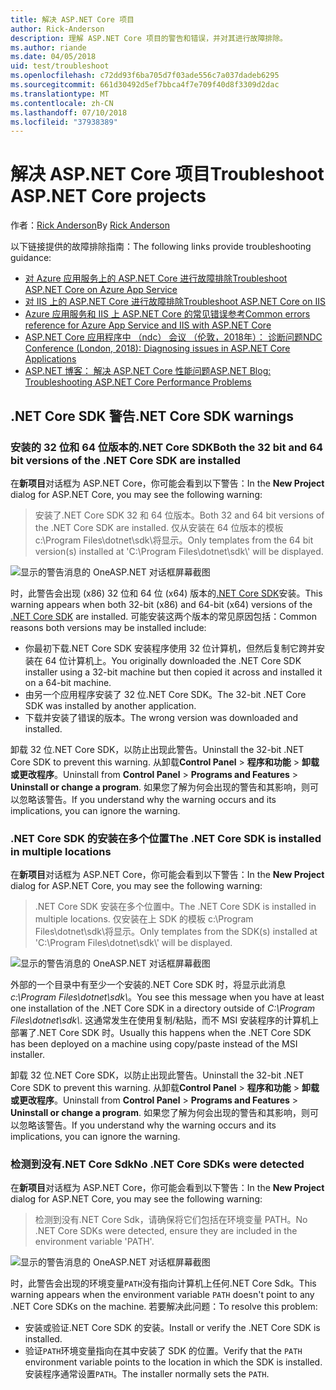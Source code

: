 ```yaml
---
title: 解决 ASP.NET Core 项目
author: Rick-Anderson
description: 理解 ASP.NET Core 项目的警告和错误，并对其进行故障排除。
ms.author: riande
ms.date: 04/05/2018
uid: test/troubleshoot
ms.openlocfilehash: c72dd93f6ba705d7f03ade556c7a037dadeb6295
ms.sourcegitcommit: 661d30492d5ef7bbca4f7e709f40d8f3309d2dac
ms.translationtype: MT
ms.contentlocale: zh-CN
ms.lasthandoff: 07/10/2018
ms.locfileid: "37938389"
---
```

# <a name="troubleshoot-aspnet-core-projects"></a><span data-ttu-id="f933f-103">解决 ASP.NET Core 项目</span><span class="sxs-lookup"><span data-stu-id="f933f-103">Troubleshoot ASP.NET Core projects</span></span>

<span data-ttu-id="f933f-104">作者：[Rick Anderson](https://twitter.com/RickAndMSFT)</span><span class="sxs-lookup"><span data-stu-id="f933f-104">By [Rick Anderson](https://twitter.com/RickAndMSFT)</span></span>

<span data-ttu-id="f933f-105">以下链接提供的故障排除指南：</span><span class="sxs-lookup"><span data-stu-id="f933f-105">The following links provide troubleshooting guidance:</span></span>

* [<span data-ttu-id="f933f-106">对 Azure 应用服务上的 ASP.NET Core 进行故障排除</span><span class="sxs-lookup"><span data-stu-id="f933f-106">Troubleshoot ASP.NET Core on Azure App Service</span></span>](xref:host-and-deploy/azure-apps/troubleshoot)
* [<span data-ttu-id="f933f-107">对 IIS 上的 ASP.NET Core 进行故障排除</span><span class="sxs-lookup"><span data-stu-id="f933f-107">Troubleshoot ASP.NET Core on IIS</span></span>](xref:host-and-deploy/iis/troubleshoot)
* [<span data-ttu-id="f933f-108">Azure 应用服务和 IIS 上 ASP.NET Core 的常见错误参考</span><span class="sxs-lookup"><span data-stu-id="f933f-108">Common errors reference for Azure App Service and IIS with ASP.NET Core</span></span>](xref:host-and-deploy/azure-iis-errors-reference)
* [<span data-ttu-id="f933f-109">ASP.NET Core 应用程序中 （ndc） 会议 （伦敦，2018年）： 诊断问题</span><span class="sxs-lookup"><span data-stu-id="f933f-109">NDC Conference (London, 2018): Diagnosing issues in ASP.NET Core Applications</span></span>](https://www.youtube.com/watch?v=RYI0DHoIVaA)
* [<span data-ttu-id="f933f-110">ASP.NET 博客： 解决 ASP.NET Core 性能问题</span><span class="sxs-lookup"><span data-stu-id="f933f-110">ASP.NET Blog: Troubleshooting ASP.NET Core Performance Problems</span></span>](https://blogs.msdn.microsoft.com/webdev/2018/05/23/asp-net-core-performance-improvements/)

## <a name="net-core-sdk-warnings"></a><span data-ttu-id="f933f-111">.NET Core SDK 警告</span><span class="sxs-lookup"><span data-stu-id="f933f-111">.NET Core SDK warnings</span></span>

### <a name="both-the-32-bit-and-64-bit-versions-of-the-net-core-sdk-are-installed"></a><span data-ttu-id="f933f-112">安装的 32 位和 64 位版本的.NET Core SDK</span><span class="sxs-lookup"><span data-stu-id="f933f-112">Both the 32 bit and 64 bit versions of the .NET Core SDK are installed</span></span>

<span data-ttu-id="f933f-113">在**新项目**对话框为 ASP.NET Core，你可能会看到以下警告：</span><span class="sxs-lookup"><span data-stu-id="f933f-113">In the **New Project** dialog for ASP.NET Core, you may see the following warning:</span></span>

> <span data-ttu-id="f933f-114">安装了.NET Core SDK 32 和 64 位版本。</span><span class="sxs-lookup"><span data-stu-id="f933f-114">Both 32 and 64 bit versions of the .NET Core SDK are installed.</span></span> <span data-ttu-id="f933f-115">仅从安装在 64 位版本的模板 c:\\Program Files\\dotnet\\sdk\\将显示。</span><span class="sxs-lookup"><span data-stu-id="f933f-115">Only templates from the 64 bit version(s) installed at 'C:\\Program Files\\dotnet\\sdk\\' will be displayed.</span></span>

![显示的警告消息的 OneASP.NET 对话框屏幕截图](troubleshoot/_static/both32and64bit.png)

<span data-ttu-id="f933f-117">时，此警告会出现 (x86) 32 位和 64 位 (x64) 版本的[.NET Core SDK](https://www.microsoft.com/net/download/all)安装。</span><span class="sxs-lookup"><span data-stu-id="f933f-117">This warning appears when both 32-bit (x86) and 64-bit (x64) versions of the [.NET Core SDK](https://www.microsoft.com/net/download/all) are installed.</span></span> <span data-ttu-id="f933f-118">可能安装这两个版本的常见原因包括：</span><span class="sxs-lookup"><span data-stu-id="f933f-118">Common reasons both versions may be installed include:</span></span>

* <span data-ttu-id="f933f-119">你最初下载.NET Core SDK 安装程序使用 32 位计算机，但然后复制它跨并安装在 64 位计算机上。</span><span class="sxs-lookup"><span data-stu-id="f933f-119">You originally downloaded the .NET Core SDK installer using a 32-bit machine but then copied it across and installed it on a 64-bit machine.</span></span>
* <span data-ttu-id="f933f-120">由另一个应用程序安装了 32 位.NET Core SDK。</span><span class="sxs-lookup"><span data-stu-id="f933f-120">The 32-bit .NET Core SDK was installed by another application.</span></span>
* <span data-ttu-id="f933f-121">下载并安装了错误的版本。</span><span class="sxs-lookup"><span data-stu-id="f933f-121">The wrong version was downloaded and installed.</span></span>

<span data-ttu-id="f933f-122">卸载 32 位.NET Core SDK，以防止出现此警告。</span><span class="sxs-lookup"><span data-stu-id="f933f-122">Uninstall the 32-bit .NET Core SDK to prevent this warning.</span></span> <span data-ttu-id="f933f-123">从卸载**Control Panel** > **程序和功能** > **卸载或更改程序**。</span><span class="sxs-lookup"><span data-stu-id="f933f-123">Uninstall from **Control Panel** > **Programs and Features** > **Uninstall or change a program**.</span></span> <span data-ttu-id="f933f-124">如果您了解为何会出现的警告和其影响，则可以忽略该警告。</span><span class="sxs-lookup"><span data-stu-id="f933f-124">If you understand why the warning occurs and its implications, you can ignore the warning.</span></span>

### <a name="the-net-core-sdk-is-installed-in-multiple-locations"></a><span data-ttu-id="f933f-125">.NET Core SDK 的安装在多个位置</span><span class="sxs-lookup"><span data-stu-id="f933f-125">The .NET Core SDK is installed in multiple locations</span></span>

<span data-ttu-id="f933f-126">在**新项目**对话框为 ASP.NET Core，你可能会看到以下警告：</span><span class="sxs-lookup"><span data-stu-id="f933f-126">In the **New Project** dialog for ASP.NET Core, you may see the following warning:</span></span>

> <span data-ttu-id="f933f-127">.NET Core SDK 安装在多个位置中。</span><span class="sxs-lookup"><span data-stu-id="f933f-127">The .NET Core SDK is installed in multiple locations.</span></span> <span data-ttu-id="f933f-128">仅安装在上 SDK 的模板 c:\\Program Files\\dotnet\\sdk\\将显示。</span><span class="sxs-lookup"><span data-stu-id="f933f-128">Only templates from the SDK(s) installed at 'C:\\Program Files\\dotnet\\sdk\\' will be displayed.</span></span>

![显示的警告消息的 OneASP.NET 对话框屏幕截图](troubleshoot/_static/multiplelocations.png)

<span data-ttu-id="f933f-130">外部的一个目录中有至少一个安装的.NET Core SDK 时，将显示此消息*c:\\Program Files\\dotnet\\sdk\\*。</span><span class="sxs-lookup"><span data-stu-id="f933f-130">You see this message when you have at least one installation of the .NET Core SDK in a directory outside of *C:\\Program Files\\dotnet\\sdk\\*.</span></span> <span data-ttu-id="f933f-131">这通常发生在使用复制/粘贴，而不 MSI 安装程序的计算机上部署了.NET Core SDK 时。</span><span class="sxs-lookup"><span data-stu-id="f933f-131">Usually this happens when the .NET Core SDK has been deployed on a machine using copy/paste instead of the MSI installer.</span></span>

<span data-ttu-id="f933f-132">卸载 32 位.NET Core SDK，以防止出现此警告。</span><span class="sxs-lookup"><span data-stu-id="f933f-132">Uninstall the 32-bit .NET Core SDK to prevent this warning.</span></span> <span data-ttu-id="f933f-133">从卸载**Control Panel** > **程序和功能** > **卸载或更改程序**。</span><span class="sxs-lookup"><span data-stu-id="f933f-133">Uninstall from **Control Panel** > **Programs and Features** > **Uninstall or change a program**.</span></span> <span data-ttu-id="f933f-134">如果您了解为何会出现的警告和其影响，则可以忽略该警告。</span><span class="sxs-lookup"><span data-stu-id="f933f-134">If you understand why the warning occurs and its implications, you can ignore the warning.</span></span>

### <a name="no-net-core-sdks-were-detected"></a><span data-ttu-id="f933f-135">检测到没有.NET Core Sdk</span><span class="sxs-lookup"><span data-stu-id="f933f-135">No .NET Core SDKs were detected</span></span>

<span data-ttu-id="f933f-136">在**新项目**对话框为 ASP.NET Core，你可能会看到以下警告：</span><span class="sxs-lookup"><span data-stu-id="f933f-136">In the **New Project** dialog for ASP.NET Core, you may see the following warning:</span></span>

> <span data-ttu-id="f933f-137">检测到没有.NET Core Sdk，请确保将它们包括在环境变量 PATH。</span><span class="sxs-lookup"><span data-stu-id="f933f-137">No .NET Core SDKs were detected, ensure they are included in the environment variable 'PATH'.</span></span>

![显示的警告消息的 OneASP.NET 对话框屏幕截图](troubleshoot/_static/NoNetCore.png)

<span data-ttu-id="f933f-139">时，此警告会出现的环境变量`PATH`没有指向计算机上任何.NET Core Sdk。</span><span class="sxs-lookup"><span data-stu-id="f933f-139">This warning appears when the environment variable `PATH` doesn't point to any .NET Core SDKs on the machine.</span></span> <span data-ttu-id="f933f-140">若要解决此问题：</span><span class="sxs-lookup"><span data-stu-id="f933f-140">To resolve this problem:</span></span>

* <span data-ttu-id="f933f-141">安装或验证.NET Core SDK 的安装。</span><span class="sxs-lookup"><span data-stu-id="f933f-141">Install or verify the .NET Core SDK is installed.</span></span>
* <span data-ttu-id="f933f-142">验证`PATH`环境变量指向在其中安装了 SDK 的位置。</span><span class="sxs-lookup"><span data-stu-id="f933f-142">Verify that the `PATH` environment variable points to the location in which the SDK is installed.</span></span> <span data-ttu-id="f933f-143">安装程序通常设置`PATH`。</span><span class="sxs-lookup"><span data-stu-id="f933f-143">The installer normally sets the `PATH`.</span></span>
